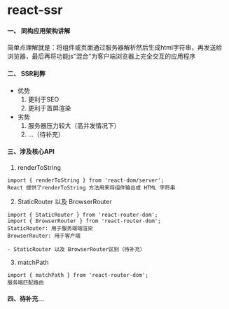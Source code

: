 # react-ssr

#### 一、 同构应用架构讲解

简单点理解就是：将组件或页面通过服务器解析然后生成html字符串，再发送给浏览器，最后再将功能js"混合"为客户端浏览器上完全交互的应用程序

#### 二、 SSR利弊

- 优势
  1. 更利于SEO
  2. 更利于首屏渲染
- 劣势
  1. 服务器压力较大（高并发情况下）
  2. ...（待补充）

#### 三、涉及核心API

1. renderToString

```react
import { renderToString } from 'react-dom/server';
React 提供了renderToString 方法用来将组件输出成 HTML 字符串
```

2. StaticRouter 以及 BrowserRouter

```react
import { StaticRouter } from 'react-router-dom';
import { BrowserRouter } from 'react-router-dom';
StaticRouter: 用于服务端端渲染
BrowserRouter: 用于客户端
```

	- StaticRouter 以及 BrowserRouter区别（待补充）

3. matchPath

```react
import { matchPath } from 'react-router-dom';
服务端匹配路由
```

#### 四、待补充...